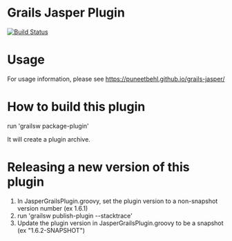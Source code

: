 # Grails Jasper Plugin
[![Build Status](https://api.travis-ci.org/candrews/grails-jasper.png)](http://travis-ci.org/candrews/grails-jasper)

# Usage

For usage information, please see https://puneetbehl.github.io/grails-jasper/

# How to build this plugin

run 'grailsw package-plugin'

It will create a plugin archive.

# Releasing a new version of this plugin

1. In JasperGrailsPlugin.groovy, set the plugin version to a non-snapshot version number (ex 1.6.1)
2. run 'grailsw publish-plugin --stacktrace'
3. Update the plugin version in JasperGrailsPlugin.groovy to be a snapshot (ex "1.6.2-SNAPSHOT")
